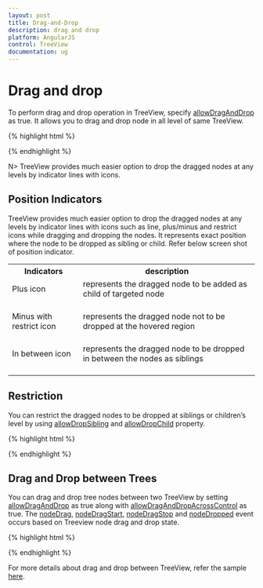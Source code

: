 ```yaml
---
layout: post
title: Drag-and-Drop
description: drag and drop
platform: AngularJS
control: TreeView
documentation: ug
---
```


# Drag and drop 

To perform drag and drop operation in TreeView, specify [allowDragAndDrop](http://help.syncfusion.com/api/js/ejtreeview#members:allowdraganddrop) as true. It allows you to drag and drop node in all level of same TreeView.

{% highlight html %}

<div id="treeView" e-allowdraganddrop="true" ej-treeview e-fields-datasource="dataList" e-fields-id="id" e-fields-parentid="pid" e-fields-text="name" e-fields-haschild="hasChild" e-fields-expanded="expanded" />

{% endhighlight %}

N> TreeView provides much easier option to drop the dragged nodes at any levels by indicator lines with icons.

## Position Indicators

TreeView provides much easier option to drop the dragged nodes at any levels by indicator lines with icons such as line, plus/minus and restrict icons while dragging and dropping the nodes. It represents exact position where the node to be dropped as sibling or child. Refer below screen shot of position indicator.

<table>
<tr>
<th>
Indicators</th><th>
description</th></tr>
<tr>
<td>
Plus icon<br/><br/></td><td>
represents the dragged node to be added as child of targeted node<br/><br/></td></tr>
<tr>
<td>
Minus with restrict icon<br/><br/></td><td>
represents the dragged node not to be dropped at the hovered region<br/><br/></td></tr>
<tr>
<td>
In between icon<br/><br/></td><td>
represents the dragged node to be dropped in between the nodes as siblings<br/><br/></td></tr>
</table>

## Restriction

You can restrict the dragged nodes to be dropped at siblings or children’s level by using [allowDropSibling](http://help.syncfusion.com/api/js/ejtreeview#members:allowdropsibling) and [allowDropChild](http://help.syncfusion.com/api/js/ejtreeview#members:allowdropchild) property.

{% highlight html %}

<div id="treeView" e-allowdraganddrop="true" e-allowdropsibling="true" e-allowdropchild="true" ej-treeview e-fields-datasource="dataList" e-fields-id="id" e-fields-parentid="pid" e-fields-text="name" e-fields-haschild="hasChild" e-fields-expanded="expanded" />

{% endhighlight %}

## Drag and Drop between Trees

You can drag and drop tree nodes between two TreeView by setting [allowDragAndDrop](https://help.syncfusion.com/api/js/ejtreeview#members:allowdraganddrop) as true along with [allowDragAndDropAcrossControl](https://help.syncfusion.com/api/js/ejtreeview#members:allowdraganddropacrosscontrol) as true.
The [nodeDrag](https://help.syncfusion.com/api/js/ejtreeview#events:nodedrag), [nodeDragStart](https://help.syncfusion.com/api/js/ejtreeview#events:nodedragstart), [nodeDragStop](https://help.syncfusion.com/api/js/ejtreeview#events:nodedragstop) and 
[nodeDropped](https://help.syncfusion.com/api/js/ejtreeview#events:nodedropped) event occurs based on Treeview node drag and drop state.

{% highlight html %}

<div id="treeView" e-allowdraganddrop="true" e-allowdraganddropaccesscontrol="true" e-allowdropsibling="true" e-allowdropchild="true" ej-treeview e-fields-datasource="dataList" e-fields-id="id" e-fields-parentid="pid" e-fields-text="name" e-fields-haschild="hasChild" e-fields-expanded="expanded" />

{% endhighlight %}

For more details about drag and drop between TreeView, refer the sample [here](http://jsplayground.syncfusion.com/40z0fek2#). 

